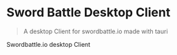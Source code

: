 # Sword Battle Desktop Client

> A desktop Client for swordbattle.io made with tauri

Swordbattle.io desktop Client
